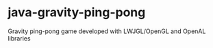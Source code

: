 java-gravity-ping-pong
======================

Gravity ping-pong game developed with LWJGL/OpenGL and OpenAL libraries
